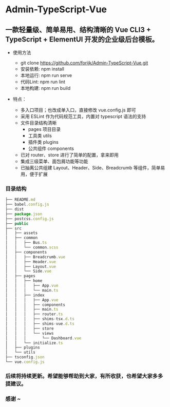# Admin-TypeScript-Vue

## 一款轻量级、简单易用、结构清晰的 Vue CLI3 + TypeScript + ElementUI 开发的企业级后台模板。

- 使用方法
  - git clone https://github.com/forijk/Admin-TypeScript-Vue.git
  - 安装依赖: npm install
  - 本地运行: npm run serve
  - 代码Lint: npm run lint
  - 本地构建: npm run build

- 特点：
  - 多入口项目；也改成单入口，直接修改 vue.config.js 即可
  - 采用 ESLint 作为代码规范工具，内置对 typescript 语法的支持
  - 文件目录结构清晰
    - pages 项目目录
    - 工具类 utils
    - 插件类 plugins
    - 公共组件 components
  - 已对 router、store 进行了简单的配置，拿来即用
  - 集成三级菜单、面包屑功能等功能
  - 已抽离公共组建 Layout、Header、Side、Breadcrumb 等组件，简单易用，便于扩展

### 目录结构

```javascript
├── README.md
├── babel.config.js
├── dist
├── package.json
├── postcss.config.js
├── public
├── src
│   ├── assets
│   ├── common
│   │   ├── Bus.ts
│   │   └── common.scss
│   ├── components
│   │   ├── Breadcrumb.vue
│   │   ├── Header.vue
│   │   ├── Layout.vue
│   │   └── Side.vue
│   ├── pages
│   │   ├── home
│   │   │   ├── App.vue
│   │   │   └── main.ts
│   │   ├── index
│   │   │   ├── App.vue
│   │   │   ├── components
│   │   │   ├── main.ts
│   │   │   ├── router.ts
│   │   │   ├── shims-tsx.d.ts
│   │   │   ├── shims-vue.d.ts
│   │   │   ├── store
│   │   │   └── views
│   │   │       └── Dashboard.vue
│   │   └── initialize.ts
│   ├── plugins
│   └── utils
├── tsconfig.json
└── vue.config.js
```

### 后续将持续更新。希望能够帮助到大家，有所收获，也希望大家多多提建议。

### 感谢 ~
